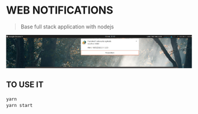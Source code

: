 # WEB NOTIFICATIONS

> Base full stack application with nodejs

![Node Push Notification](./Capture-20220510211241-1594x286.png "Node Push Notifications")

## TO USE IT

```bash
yarn
yarn start
```